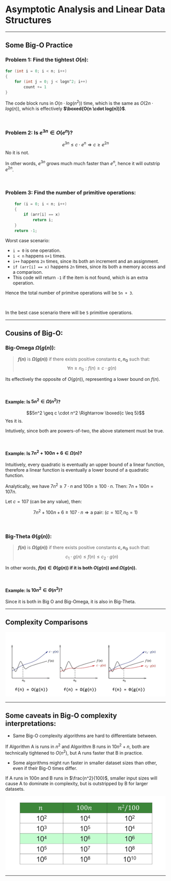 <h1 style="text-align=center;">Asymptotic Analysis and Linear Data Structures</h1>

---

## Some Big-O Practice

### Problem 1: Find the tightest $O(n)$:

```c
for (int i = 0; i < n; i++)
{
    for (int j = 0; j < logn^2; i++)
        count += 1
}
```

The code block runs in $O(n \cdot log(n^2))$ time, which is the same as $O(2n \cdot log(n))$, which is effectively **$\boxed{O(n \cdot log(n))}$**.

<br>

### Problem 2: Is $e^{3n} \in O(e^n)?$

$$e^{3n} \leq c \cdot e^n \Rightarrow c \geq e^{2n}$$ No it is not.

In other words, $e^{3n}$ grows much much faster than $e^n$, hence it will outstrip $e^{2n}$.

<br>


### Problem 3: Find the number of primitive operations:

```c
    for (i = 0; i < n; i++)
    {
        if (arr[i] == x)
            return i;
    }
    return -1;
```

Worst case scenario:
- `i = 0` is one operation.
- `i < n` happens `n+1` times.
- `i++` happens `2n` times, since its both an increment and an assignment.
- `if (arr[i] == x)` happens `2n` times, since its both a memory access and a comparison.
- This code will return `-1` if the item is not found, which is an extra operation.

Hence the total number of primitve operations will be `5n + 3`.

<br>

In the best case scenario there will be `5` primitive operations.

---

## Cousins of Big-O:

### Big-Omega $\Omega(g(n))$:

>**$f(n)$** is **$\Omega(g(n))$** if there exists positive constants **$c, n_0$** such that: $$\forall n \geq n_0: f(n) \geq c \cdot g(n)$$

Its effectively the opposite of $O(g(n))$, representing a lower bound on  $f(n)$.

<br>

#### Example: Is $5n^2 \in \Omega(n^2)$?

$$5n^2 \geq c \cdot n^2 \Rightarrow \boxed{c \leq 5}$$
Yes it is.

Intutively, since both are powers-of-two, the above statement must be true.

<br>

#### Example: Is $7n^2 + 100n + 6 \in \Omega(n)?$

Intuitively, every quadratic is eventually an upper bound of a linear function, therefore a linear function is eventually a lower bound of a quadratic function.

Analytically, we have $7n^2 \geq 7 \cdot n$ and $100n \geq 100 \cdot n$. Then: $7n + 100n = 107n$.

Let $c = 107$ (can be any value), then:

$$7n^2 + 100n + 6 \geq 107 \cdot n \Rightarrow \text{a pair: } (c = 107, n_0 = 1)$$

<br>

### Big-Theta $\Theta(g(n))$:

>**$f(n)$** is **$\Omega(g(n))$** if there exists positive constants **$c, n_0$** such that: 
> $$c_1 \cdot g(n) \leq f(n) \leq c_2 \cdot g(n)$$

In other words, **$f(n) \in \Theta(g(n))$ if it is both $O(g(n))$ and $\Omega(g(n))$.**

<br>

#### Example: Is $10n^2 \in \Theta(n^2)?$

Since it is both in Big O and Big-Omega, it is also in Big-Theta.

---
## Complexity Comparisons

![alt text](image-1.png)

---

## Some caveats in Big-O complexity interpretations:

-  Same Big-O complexity algorithms are hard to differentiate between.

If Algorithm A is runs in $n^2$ and Algorithm B runs in $10n^2 + n$, both are technically tightened to $O(n^2)$, but A runs faster that B in practice.

- Some algorithms might run faster in smaller dataset sizes than other, even if their Big-O times differ.

If A  runs in $100n$ and B runs in $\frac{n^2}{100}$, smaller input sizes will cause A to dominate in complexity, but is outstripped by B for larger datasets.

![alt text](image-2.png)

---

